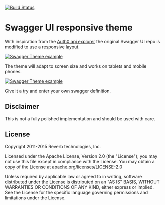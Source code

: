 [![Build Status](https://drone.stackdot.com/api/badges/stackdot/swagger-ui/status.svg)](https://drone.stackdot.com/stackdot/swagger-ui)


# Swagger UI responsive theme

With inspiration from the [Auth0 api explorer](https://auth0.com/docs/apiv2) the original Swagger UI repo is modified to use a responsive layout.

[![Swagger Theme example](dist/images/Swagger_explorer.png)](http://ecs.bobbytech.dk/api)

The theme will adapt to screen size and works on tablets and mobile phones.

[![Swagger Theme example](dist/images/Swagger_explorer_min.png)](http://ecs.bobbytech.dk/api)

Give it a [try](http://swaggerui.herokuapp.com/) and enter your own swagger definition.


## Disclaimer

This is not a fully polished implementation and should be used with care.

## License

Copyright 2011-2015 Reverb technologies, Inc.

Licensed under the Apache License, Version 2.0 (the "License");
you may not use this file except in compliance with the License.
You may obtain a copy of the License at [apache.org/licenses/LICENSE-2.0](http://www.apache.org/licenses/LICENSE-2.0)

Unless required by applicable law or agreed to in writing, software
distributed under the License is distributed on an "AS IS" BASIS,
WITHOUT WARRANTIES OR CONDITIONS OF ANY KIND, either express or implied.
See the License for the specific language governing permissions and
limitations under the License.
